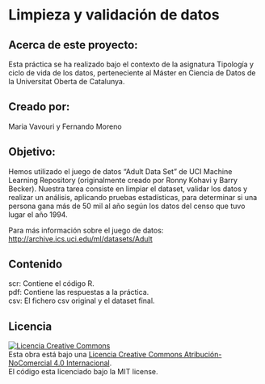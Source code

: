 # Limpieza y validación de datos    

## Acerca de este proyecto:   
Esta práctica se ha realizado bajo el contexto de la asignatura Tipología y ciclo de vida de los datos, perteneciente al Máster en Ciencia de Datos de la Universitat Oberta de Catalunya.    


## Creado por:   
Maria Vavouri y Fernando Moreno   


## Objetivo:   
Hemos utilizado el juego de datos “Adult Data Set” de UCI Machine Learning Repository (originalmente creado por Ronny Kohavi y Barry Becker). Nuestra tarea consiste en limpiar el dataset, validar los datos y realizar un análisis, aplicando pruebas estadísticas, para  determinar si una persona gana más de 50 mil al año según los datos del censo que tuvo lugar el año 1994.    

Para más información sobre el juego de datos: http://archive.ics.uci.edu/ml/datasets/Adult    


## Contenido     
scr: Contiene el código R.        
pdf: Contiene las respuestas a la práctica.         
csv: El fichero csv original y el dataset final.      



## Licencia     
<a rel="license" href="http://creativecommons.org/licenses/by-nc/4.0/"><img alt="Licencia Creative Commons" style="border-width:0" src="https://i.creativecommons.org/l/by-nc/4.0/88x31.png" /></a><br />Esta obra está bajo una <a rel="license" href="http://creativecommons.org/licenses/by-nc/4.0/">Licencia Creative Commons Atribución-NoComercial 4.0 Internacional</a>.   
El código esta licenciado bajo la MIT license.     
